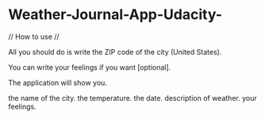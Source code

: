 # Weather-Journal-App-Udacity- 

// How to use //

All you should do is write the ZIP code of the city (United States).

You can write your feelings if you want [optional].

The application will show you.

the name of the city.
the temperature.
the date.
description of weather.
your feelings.
